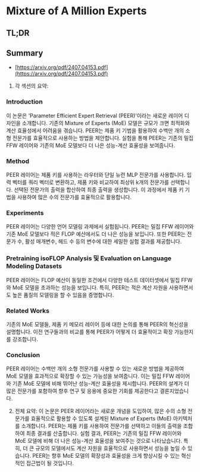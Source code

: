 # Mixture of A Million Experts
## TL;DR
## Summary
- [https://arxiv.org/pdf/2407.04153.pdf](https://arxiv.org/pdf/2407.04153.pdf)

1. 각 섹션의 요약:

### Introduction
이 논문은 'Parameter Efficient Expert Retrieval (PEER)'이라는 새로운 레이어 디자인을 소개합니다. 기존의 Mixture of Experts (MoE) 모델은 규모가 크면 최적화와 계산 효율성에서 어려움을 겪습니다. PEER는 제품 키 기법을 활용하여 수백만 개의 소형 전문가를 효율적으로 사용하는 방법을 제안합니다. 실험을 통해 PEER는 기존의 밀집 FFW 레이어와 기존의 MoE 모델보다 더 나은 성능-계산 효율성을 보여줍니다.

### Method
PEER 레이어는 제품 키를 사용하는 라우터와 단일 뉴런 MLP 전문가를 사용합니다. 입력 벡터를 쿼리 벡터로 변환하고, 제품 키와 비교하여 최상위 k개의 전문가를 선택합니다. 선택된 전문가의 출력을 합산하여 최종 출력을 생성합니다. 이 과정에서 제품 키 기법을 사용하여 많은 수의 전문가를 효율적으로 활용합니다.

### Experiments
PEER 레이어는 다양한 언어 모델링 과제에서 실험됩니다. PEER는 밀집 FFW 레이어와 기존 MoE 모델보다 적은 FLOP 예산에서도 더 나은 성능을 보입니다. 또한 PEER는 전문가 수, 활성 매개변수, 헤드 수 등의 변수에 대한 세밀한 실험 결과를 제공합니다.

### Pretraining isoFLOP Analysis 및 Evaluation on Language Modeling Datasets
PEER 레이어는 FLOP 예산이 동일한 조건에서 다양한 테스트 데이터셋에서 밀집 FFW와 MoE 모델을 초과하는 성능을 보입니다. 특히, PEER는 적은 계산 자원을 사용하면서도 높은 품질의 모델링을 할 수 있음을 증명합니다.

### Related Works
기존의 MoE 모델들, 제품 키 메모리 레이어 등에 대한 논의를 통해 PEER의 혁신성을 설명합니다. 이전 연구들과의 비교를 통해 PEER가 어떻게 더 효율적이고 확장 가능한지를 강조합니다.

### Conclusion
PEER 레이어는 수백만 개의 소형 전문가를 사용할 수 있는 새로운 방법을 제공하여 MoE 모델을 효과적으로 확장할 수 있는 가능성을 보여줍니다. 이는 밀집 FFW 레이어와 기존 MoE 모델에 비해 뛰어난 성능-계산 효율성을 제시합니다. PEER의 설계가 더 많은 전문가를 포함하여 향후 연구 및 응용에 중요한 기회를 제공한다고 결론지었습니다.

2. 전체 요약:
이 논문은 PEER 레이어라는 새로운 개념을 도입하여, 많은 수의 소형 전문가를 효율적으로 활용할 수 있도록 설계된 Mixture of Experts (MoE) 아키텍처를 소개합니다. PEER는 제품 키를 사용하여 전문가를 선택하고 이들의 출력을 조합하여 최종 결과를 산출합니다. 실험 결과, PEER는 기존의 밀집 FFW 레이어와 MoE 모델에 비해 더 나은 성능-계산 효율성을 보여주는 것으로 나타났습니다. 특히, 더 큰 규모의 모델에서도 계산 자원을 효율적으로 사용하면서 성능을 높일 수 있습니다. PEER는 향후 MoE 모델의 확장성과 효율성을 크게 향상시킬 수 있는 혁신적인 접근법이 될 것입니다.